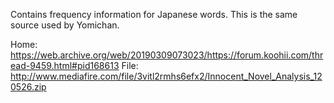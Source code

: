 Contains frequency information for Japanese words. This is the same source
used by Yomichan.

Home: https://web.archive.org/web/20190309073023/https://forum.koohii.com/thread-9459.html#pid168613
File: http://www.mediafire.com/file/3vitl2rmhs6efx2/Innocent_Novel_Analysis_120526.zip
